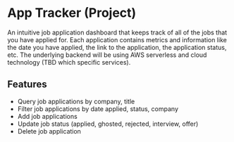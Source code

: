# App Tracker (Project)

An intuitive job application dashboard that keeps track of all of the jobs that you have applied for. Each application contains metrics and information like the date you have applied, the link to the application, the application status, etc. The underlying backend will be using AWS serverless and cloud technology (TBD which specific services).

## Features
- Query job applications by company, title
- Filter job applications by date applied, status, company
- Add job applications
- Update job status (applied, ghosted, rejected, interview, offer)
- Delete job application